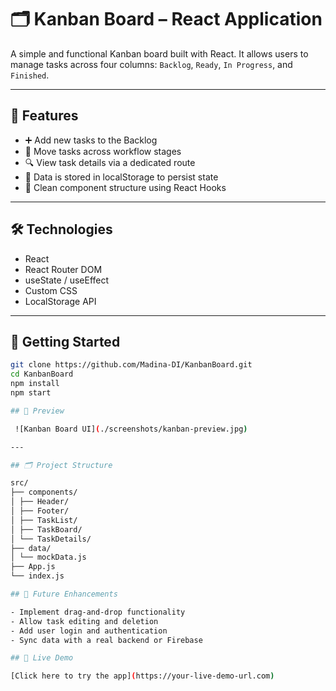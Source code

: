 # 🗂️ Kanban Board – React Application

A simple and functional Kanban board built with React. It allows users to manage tasks across four columns: `Backlog`, `Ready`, `In Progress`, and `Finished`.

---

## 📌 Features

- ➕ Add new tasks to the Backlog
- 🔁 Move tasks across workflow stages
- 🔍 View task details via a dedicated route
- 💾 Data is stored in localStorage to persist state
- 🧼 Clean component structure using React Hooks

---

## 🛠 Technologies

- React
- React Router DOM
- useState / useEffect
- Custom CSS
- LocalStorage API

---

## 🚀 Getting Started

```bash
git clone https://github.com/Madina-DI/KanbanBoard.git
cd KanbanBoard
npm install
npm start

## 📸 Preview

 ![Kanban Board UI](./screenshots/kanban-preview.jpg)

---

## 🗂 Project Structure

src/
├── components/
│ ├── Header/
│ ├── Footer/
│ ├── TaskList/
│ ├── TaskBoard/
│ └── TaskDetails/
├── data/
│ └── mockData.js
├── App.js
└── index.js

## 🌱 Future Enhancements

- Implement drag-and-drop functionality
- Allow task editing and deletion
- Add user login and authentication
- Sync data with a real backend or Firebase

## 🔗 Live Demo

[Click here to try the app](https://your-live-demo-url.com)
